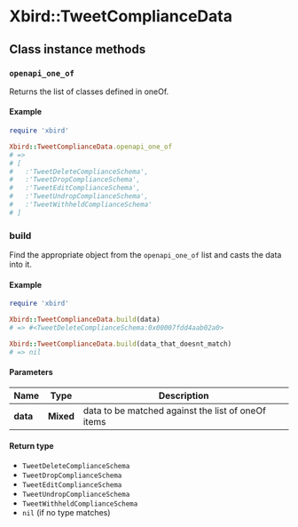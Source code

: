 # Xbird::TweetComplianceData

## Class instance methods

### `openapi_one_of`

Returns the list of classes defined in oneOf.

#### Example

```ruby
require 'xbird'

Xbird::TweetComplianceData.openapi_one_of
# =>
# [
#   :'TweetDeleteComplianceSchema',
#   :'TweetDropComplianceSchema',
#   :'TweetEditComplianceSchema',
#   :'TweetUndropComplianceSchema',
#   :'TweetWithheldComplianceSchema'
# ]
```

### build

Find the appropriate object from the `openapi_one_of` list and casts the data into it.

#### Example

```ruby
require 'xbird'

Xbird::TweetComplianceData.build(data)
# => #<TweetDeleteComplianceSchema:0x00007fdd4aab02a0>

Xbird::TweetComplianceData.build(data_that_doesnt_match)
# => nil
```

#### Parameters

| Name | Type | Description |
| ---- | ---- | ----------- |
| **data** | **Mixed** | data to be matched against the list of oneOf items |

#### Return type

- `TweetDeleteComplianceSchema`
- `TweetDropComplianceSchema`
- `TweetEditComplianceSchema`
- `TweetUndropComplianceSchema`
- `TweetWithheldComplianceSchema`
- `nil` (if no type matches)

